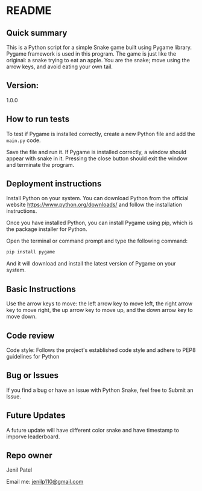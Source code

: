 # README #


## Quick summary

This is a Python script for a simple Snake game built using Pygame library. Pygame framework is used in this program. The game is just like the original: a snake trying to eat an apple. You are the snake; move using the arrow keys, and avoid eating your own tail.


## Version:

   1.0.0 


## How to run tests

   To test if Pygame is installed correctly, create a new Python file and add the ```main.py``` code.
   
   Save the file and run it. If Pygame is installed correctly, a window should appear with snake in it. Pressing the close button should exit the window and terminate the program.

## Deployment instructions

  Install Python on your system. You can download Python from the official website https://www.python.org/downloads/ and follow the installation instructions.
  
  Once you have installed Python, you can install Pygame using pip, which is the package installer for Python. 
  
  Open the terminal or command prompt and type the following command: 
  
  ```bash
  pip install pygame
  ```
  
  And it will download and install the latest version of Pygame on your system.
	
## Basic Instructions

  Use the arrow keys to move: the left arrow key to move left, the right arrow key to move right, the up arrow key to move up, and the down arrow key to move down.


## Code review

  Code style: Follows the project's established code style and adhere to PEP8 guidelines for Python 
  
## Bug or Issues

  If you find a bug or have an issue with Python Snake, feel free to Submit an Issue.
  
## Future Updates

  A future update will have different color snake and have timestamp to imporve leaderboard.
	
## Repo owner 

  Jenil Patel
  
  Email me:  jenilp110@gmail.com
  
	
